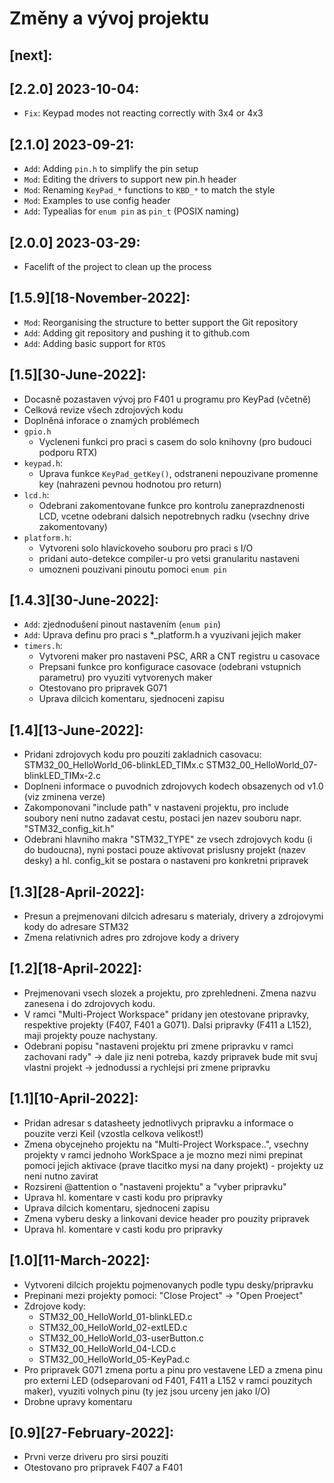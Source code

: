 # Změny a vývoj projektu

## [next]:


## [2.2.0] 2023-10-04:
- `Fix`: Keypad modes not reacting correctly with 3x4 or 4x3

## [2.1.0] 2023-09-21:
- `Add`: Adding `pin.h` to simplify the pin setup
- `Mod`: Editing the drivers to support new pin.h header
- `Mod`: Renaming `KeyPad_*` functions to `KBD_*` to match the style
- `Mod`: Examples to use config header
- `Add`: Typealias for `enum pin` as `pin_t` (POSIX naming)

## [2.0.0] 2023-03-29:
- Facelift of the project to clean up the process

## [1.5.9][18-November-2022]:

- `Mod`: Reorganising the structure to better support the Git repository
- `Add`: Adding git repository and pushing it to github.com
- `Add`: Adding basic support for `RTOS`

## [1.5][30-June-2022]:

- Docasně pozastaven vývoj pro F401 u programu pro KeyPad (včetně)
- Celková revize všech zdrojových kodu
- Doplněná inforace o znamých problémech
- `gpio.h`
  - Vycleneni funkci pro praci s casem do solo knihovny (pro budouci podporu RTX)
- `keypad.h`:
  - Uprava funkce `KeyPad_getKey()`, odstraneni nepouzivane promenne key (nahrazeni pevnou hodnotou pro return)
- `lcd.h`:
  - Odebrani zakomentovane funkce pro kontrolu zaneprazdnenosti LCD, vcetne odebrani dalsich nepotrebnych radku (vsechny drive zakomentovany)
- `platform.h`:
  - Vytvoreni solo hlavickoveho souboru pro praci s I/O
  - pridani auto-detekce compiler-u pro vetsi granularitu nastaveni
  - umozneni pouzivani pinoutu pomoci `enum pin`

## [1.4.3][30-June-2022]:

- `Add`: zjednodušení pinout nastavením (`enum pin`)
- `Add`: Uprava definu pro praci s *_platform.h a vyuzivani jejich maker
- `timers.h`:
  - Vytvoreni maker pro nastaveni PSC, ARR a CNT registru u casovace
  - Prepsani funkce pro konfigurace casovace (odebrani vstupnich parametru) pro vyuziti vytvorenych maker
  - Otestovano pro pripravek G071
  - Uprava dilcich komentaru, sjednoceni zapisu


## [1.4][13-June-2022]:

- Pridani zdrojovych kodu pro pouziti zakladnich casovacu:
            STM32_00_HelloWorld_06-blinkLED_TIMx.c
            STM32_00_HelloWorld_07-blinkLED_TIMx-2.c
- Doplneni informace o puvodnich zdrojovych kodech obsazenych od v1.0 (viz zminena verze)
- Zakomponovani "include path" v nastaveni projektu, pro include soubory neni nutno zadavat cestu, postaci jen nazev souboru napr. "STM32_config_kit.h"
- Odebrani hlavniho makra "STM32_TYPE" ze vsech zdrojovych kodu (i do budoucna), nyni postaci pouze aktivovat prislusny projekt (nazev desky) a hl. config_kit se postara o nastaveni pro konkretni pripravek

## [1.3][28-April-2022]:

- Presun a prejmenovani dilcich adresaru s materialy, drivery a zdrojovymi kody do adresare STM32
- Zmena relativnich adres pro zdrojove kody a drivery

## [1.2][18-April-2022]:

- Prejmenovani vsech slozek a projektu, pro zprehledneni. Zmena nazvu zanesena i do zdrojovych kodu.
- V ramci "Multi-Project Workspace" pridany jen otestovane pripravky, respektive projekty (F407, F401 a G071). Dalsi pripravky (F411 a L152), maji projekty pouze nachystany.
- Odebrani popisu "nastaveni projektu pri zmene pripravku v ramci zachovani rady" -> dale jiz neni potreba, kazdy pripravek bude mit svuj vlastni projekt -> jednodussi a rychlejsi pri zmene pripravku

## [1.1][10-April-2022]:

- Pridan  adresar s datasheety jednotlivych pripravku a informace o pouzite verzi Keil (vzostla celkova velikost!)
- Zmena obycejneho projektu na "Multi-Project Workspace..", vsechny projekty v ramci jednoho WorkSpace a je mozno mezi nimi prepinat pomoci jejich aktivace (prave tlacitko mysi na dany projekt) - projekty uz neni nutno zavirat
- Rozsireni @attention o "nastaveni projektu" a "vyber pripravku"
- Uprava hl. komentare v casti kodu pro pripravky
- Uprava dilcich komentaru, sjednoceni zapisu
- Zmena vyberu desky a linkovani device header pro pouzity pripravek
- Uprava hl. komentare v casti kodu pro pripravky

## [1.0][11-March-2022]:

- Vytvoreni dilcich projektu pojmenovanych podle typu desky/pripravku
- Prepinani mezi projekty pomoci: "Close Project" -> "Open Proeject"
- Zdrojove kody:
  - STM32_00_HelloWorld_01-blinkLED.c
  - STM32_00_HelloWorld_02-extLED.c
  - STM32_00_HelloWorld_03-userButton.c
  - STM32_00_HelloWorld_04-LCD.c
  - STM32_00_HelloWorld_05-KeyPad.c
- Pro pripravek G071 zmena portu a pinu pro vestavene LED a zmena pinu pro externi LED (odseparovani od F401, F411 a L152 v ramci pouzitych maker), vyuziti volnych pinu (ty jez jsou urceny jen jako I/O)
- Drobne upravy komentaru

## [0.9][27-February-2022]:

- Prvni verze driveru pro sirsi pouziti
- Otestovano pro pripravek F407 a F401
